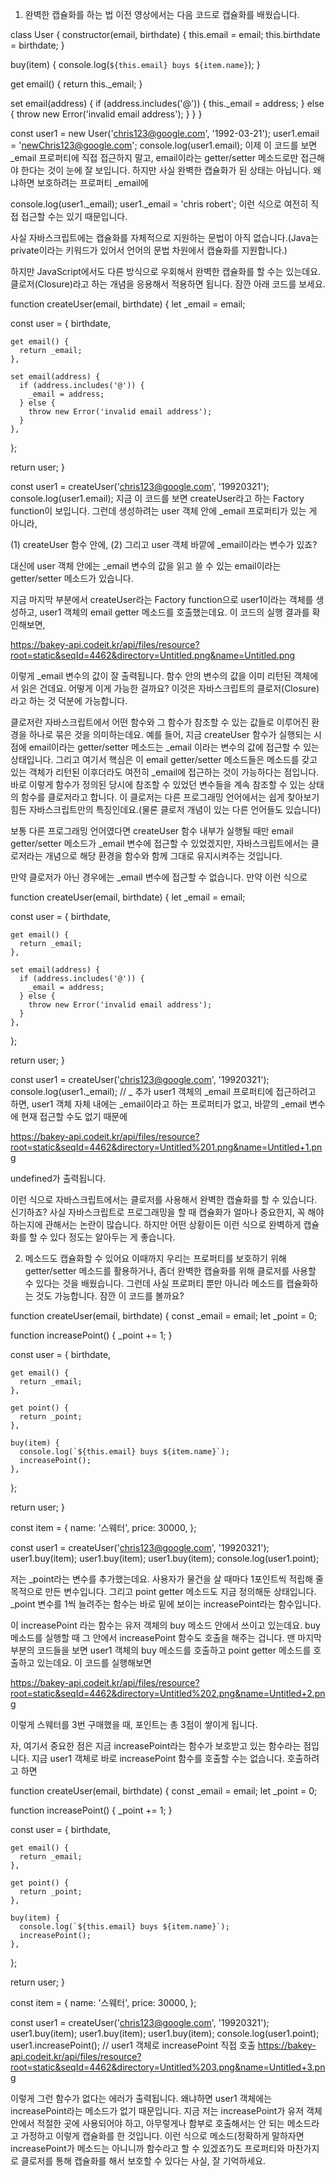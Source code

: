 1. 완벽한 캡슐화를 하는 법
이전 영상에서는 다음 코드로 캡슐화를 배웠습니다.

class User {
  constructor(email, birthdate) {
    this.email = email;
    this.birthdate = birthdate;
  }

  buy(item) {
    console.log(`${this.email} buys ${item.name}`);
  }

  get email() {
    return this._email;
  }

  set email(address) {
    if (address.includes('@')) {
      this._email = address;
    } else {
      throw new Error('invalid email address');
    }
  }
}

const user1 = new User('chris123@google.com', '1992-03-21');
user1.email = 'newChris123@google.com';
console.log(user1.email);
이제 이 코드를 보면 _email 프로퍼티에 직접 접근하지 말고, email이라는 getter/setter 메소드로만 접근해야 한다는 것이 눈에 잘 보입니다. 하지만 사실 완벽한 캡슐화가 된 상태는 아닙니다. 왜냐하면 보호하려는 프로퍼티 _email에

console.log(user1._email);
user1._email = 'chris robert';
이런 식으로 여전히 직접 접근할 수는 있기 때문입니다.

사실 자바스크립트에는 캡슐화를 자체적으로 지원하는 문법이 아직 없습니다.(Java는 private이라는 키워드가 있어서 언어의 문법 차원에서 캡슐화를 지원합니다.)

하지만 JavaScript에서도 다른 방식으로 우회해서 완벽한 캡슐화를 할 수는 있는데요. 클로저(Closure)라고 하는 개념을 응용해서 적용하면 됩니다. 잠깐 아래 코드를 보세요.

function createUser(email, birthdate) {
  let _email = email;

  const user = {
    birthdate,

    get email() {
      return _email;
    },

    set email(address) {
      if (address.includes('@')) {
        _email = address;
      } else {
        throw new Error('invalid email address');
      }
    },
  };

  return user;
}

const user1 = createUser('chris123@google.com', '19920321');
console.log(user1.email);
지금 이 코드를 보면 createUser라고 하는 Factory function이 보입니다. 그런데 생성하려는 user 객체 안에 _email 프로퍼티가 있는 게 아니라,

(1) createUser 함수 안에, 
(2) 그리고 user 객체 바깥에 _email이라는 변수가 있죠?

대신에 user 객체 안에는 _email 변수의 값을 읽고 쓸 수 있는 email이라는 getter/setter 메소드가 있습니다.

지금 마지막 부분에서 createUser라는 Factory function으로 user1이라는 객체를 생성하고, user1 객체의 email getter 메소드를 호출했는데요. 이 코드의 실행 결과를 확인해보면,

https://bakey-api.codeit.kr/api/files/resource?root=static&seqId=4462&directory=Untitled.png&name=Untitled.png

이렇게 _email 변수의 값이 잘 출력됩니다. 함수 안의 변수의 값을 이미 리턴된 객체에서 읽은 건데요. 어떻게 이게 가능한 걸까요? 이것은 자바스크립트의 클로저(Closure)라고 하는 것 덕분에 가능합니다.

클로저란 자바스크립트에서 어떤 함수와 그 함수가 참조할 수 있는 값들로 이루어진 환경을 하나로 묶은 것을 의미하는데요. 예를 들어, 지금 createUser 함수가 실행되는 시점에 email이라는 getter/setter 메소드는 _email 이라는 변수의 값에 접근할 수 있는 상태입니다. 그리고 여기서 핵심은 이 email getter/setter 메소드들은 메소드를 갖고 있는 객체가 리턴된 이후더라도 여전히 _email에 접근하는 것이 가능하다는 점입니다. 바로 이렇게 함수가 정의된 당시에 참조할 수 있었던 변수들을 계속 참조할 수 있는 상태의 함수를 클로저라고 합니다. 이 클로저는 다른 프로그래밍 언어에서는 쉽게 찾아보기 힘든 자바스크립트만의 특징인데요.(물론 클로저 개념이 있는 다른 언어들도 있습니다)

보통 다른 프로그래밍 언어였다면 createUser 함수 내부가 실행될 때만 email getter/setter 메소드가 _email 변수에 접근할 수 있었겠지만, 자바스크립트에서는 클로저라는 개념으로 해당 환경을 함수와 함께 그대로 유지시켜주는 것입니다.

만약 클로저가 아닌 경우에는 _email 변수에 접근할 수 없습니다. 만약 이런 식으로

function createUser(email, birthdate) {
  let _email = email;

  const user = {
    birthdate,

    get email() {
      return _email;
    },

    set email(address) {
      if (address.includes('@')) {
        _email = address;
      } else {
        throw new Error('invalid email address');
      }
    },
  };

  return user;
}

const user1 = createUser('chris123@google.com', '19920321');
console.log(user1._email); // _ 추가
user1 객체의 _email 프로퍼티에 접근하려고 하면, user1 객체 자체 내에는 _email이라고 하는 프로퍼티가 없고, 바깥의 _email 변수에 현재 접근할 수도 없기 때문에

https://bakey-api.codeit.kr/api/files/resource?root=static&seqId=4462&directory=Untitled%201.png&name=Untitled+1.png

undefined가 출력됩니다.

이런 식으로 자바스크립트에서는 클로저를 사용해서 완벽한 캡슐화를 할 수 있습니다. 신기하죠? 사실 자바스크립트로 프로그래밍을 할 때 캡슐화가 얼마나 중요한지, 꼭 해야하는지에 관해서는 논란이 많습니다. 하지만 어떤 상황이든 이런 식으로 완벽하게 캡슐화를 할 수 있다 정도는 알아두는 게 좋습니다.

2. 메소드도 캡슐화할 수 있어요
이때까지 우리는 프로퍼티를 보호하기 위해 getter/setter 메소드를 활용하거나, 좀더 완벽한 캡슐화를 위해 클로저를 사용할 수 있다는 것을 배웠습니다. 그런데 사실 프로퍼티 뿐만 아니라 메소드를 캡슐화하는 것도 가능합니다. 잠깐 이 코드를 볼까요?

function createUser(email, birthdate) {
  const _email = email;
  let _point = 0;

  function increasePoint() {
    _point += 1;
  }

  const user = {
    birthdate,

    get email() {
      return _email;
    },

    get point() {
      return _point;
    },

    buy(item) {
      console.log(`${this.email} buys ${item.name}`);
      increasePoint();
    },
  };

  return user;
}

const item = {
  name: '스웨터',
  price: 30000,
};

const user1 = createUser('chris123@google.com', '19920321');
user1.buy(item);
user1.buy(item);
user1.buy(item);
console.log(user1.point);

저는 _point라는 변수를 추가했는데요. 사용자가 물건을 살 때마다 1포인트씩 적립해 줄 목적으로 만든 변수입니다. 그리고 point getter 메소드도 지금 정의해둔 상태입니다. _point 변수를 1씩 늘려주는 함수는 바로 밑에 보이는 increasePoint라는 함수입니다.

이 increasePoint 라는 함수는 유저 객체의 buy 메소드 안에서 쓰이고 있는데요. buy 메소드를 실행할 때 그 안에서 increasePoint 함수도 호출을 해주는 겁니다. 맨 마지막 부분의 코드들을 보면 user1 객체의 buy 메소드를 호출하고 point getter 메소드를 호출하고 있는데요. 이 코드를 실행해보면

https://bakey-api.codeit.kr/api/files/resource?root=static&seqId=4462&directory=Untitled%202.png&name=Untitled+2.png

이렇게 스웨터를 3번 구매했을 때, 포인트는 총 3점이 쌓이게 됩니다.

자, 여기서 중요한 점은 지금 increasePoint라는 함수가 보호받고 있는 함수라는 점입니다. 지금 user1 객체로 바로 increasePoint 함수를 호출할 수는 없습니다. 호출하려고 하면

function createUser(email, birthdate) {
  const _email = email;
  let _point = 0;

  function increasePoint() {
    _point += 1;
  }

  const user = {
    birthdate,

    get email() {
      return _email;
    },

    get point() {
      return _point;
    },

    buy(item) {
      console.log(`${this.email} buys ${item.name}`);
      increasePoint();
    },
  };

  return user;
}

const item = {
  name: '스웨터',
  price: 30000,
};

const user1 = createUser('chris123@google.com', '19920321');
user1.buy(item);
user1.buy(item);
user1.buy(item);
console.log(user1.point);
user1.increasePoint(); // user1 객체로 increasePoint 직접 호출
https://bakey-api.codeit.kr/api/files/resource?root=static&seqId=4462&directory=Untitled%203.png&name=Untitled+3.png

이렇게 그런 함수가 없다는 에러가 출력됩니다. 왜냐하면 user1 객체에는 increasePoint라는 메소드가 없기 때문입니다. 지금 저는 increasePoint가 유저 객체 안에서 적절한 곳에 사용되어야 하고, 아무렇게나 함부로 호출해서는 안 되는 메소드라고 가정하고 이렇게 캡슐화를 한 것입니다. 이런 식으로 메소드(정확하게 말하자면 increasePoint가 메소드는 아니니까 함수라고 할 수 있겠죠?)도 프로퍼티와 마찬가지로 클로저를 통해 캡슐화를 해서 보호할 수 있다는 사실, 잘 기억하세요.
